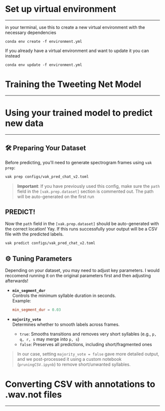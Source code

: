 # Set up virtual environment
---
in your terminal, use this to create a new virtual environment with the necessary dependencies 
```{bash}
conda env create -f environment.yml
```

If you already have a virtual environment and want to update it you can instead
```{bash}
conda env update -f environment.yml
```


# Training the Tweeting Net Model
----





# Using your trained model to predict new data
----
## 🛠 Preparing Your Dataset

Before predicting, you'll need to generate spectrogram frames using `vak prep`:

```bash
vak prep configs/vak_pred_chat_v2.toml
```

> **Important**: If you have previously used this config, make sure the `path` field in the `[vak.prep.dataset]` section is commented out. The path will be auto-generated on the first run

## PREDICT! 
Now the `path` field in the `[vak.prep.dataset]` should be auto-generated with the correct location! Yay. If this runs successfully your output will be a CSV file with the predicted labels.

```bash
vak predict configs/vak_pred_chat_v2.toml
```

## ⚙️ Tuning Parameters

Depending on your dataset, you may need to adjust key parameters. I would reccomend running it on the original parameters first and then adjusting afterwards!

- **`min_segment_dur`**  
  Controls the minimum syllable duration in seconds.  
  Example:  
  ```toml
  min_segment_dur = 0.03
  ```

- **`majority_vote`**  
  Determines whether to smooth labels across frames.  
  - `true`: Smooths transitions and removes very short syllables (e.g., `p, q, r, s` may merge into `p, s`)  
  - `false`: Preserves all predictions, including short/fragmented ones  

> In our case, setting `majority_vote = false` gave more detailed output, and we post-processed it using a custom notebook (`pruningCSV.ipynb`) to remove short/unwanted syllables.


# Converting CSV with annotations to .wav.not files
----
